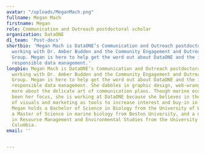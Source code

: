 ```yaml
---
avatar: "/uploads/MeganMach.png"
fullname: Megan Mach
firstname: Megan
role: Communication and Outreach postdoctoral scholar
organization: DataONE
d1_team: 'Post-docs'
shortbio: 'Megan Mach is DataONE’s Communication and Outreach postdoctoral scholar,
  working with Dr. Amber Budden and the Community Engagement and Outreach (CEO) Working
  Group. Megan is here to help get the word out about DataONE and the importance of
  responsible data management.'
longbio: Megan Mach is DataONE’s Communication and Outreach postdoctoral scholar,
  working with Dr. Amber Budden and the Community Engagement and Outreach (CEO) Working
  Group. Megan is here to help get the word out about DataONE and the importance of
  responsible data management. She dabbles in graphic design, web-wrangling, and learning
  more about the delicate art of communication plans. Though marine ecology has long
  been her focus, she is working at DataONE because she believes in the inherent value
  of visuals and marketing as tools to increase interest and buy-in in the sciences.
  Megan holds a Bachelor of Science in Biology from the University of Washington,
  a Master of Science in marine biology from Boston University, and a doctorate degree
  in Resource Management and Environmental Studies from the University of British
  Columbia.
email: ''


---
```

